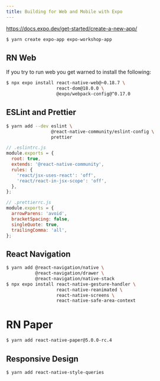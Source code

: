 ```yaml
---
title: Building for Web and Mobile with Expo
---
```


<https://docs.expo.dev/get-started/create-a-new-app/>

```bash
$ yarn create expo-app expo-workshop-app
```

## RN Web

If you try to run web you get warned to install the following:

```bash
$ npx expo install react-native-web@~0.18.7 \
                   react-dom@18.0.0 \
                   @expo/webpack-config@^0.17.0
```

## ESLint and Prettier

```bash
$ yarn add --dev eslint \
                 @react-native-community/eslint-config \
                 prettier
```

```js
// .eslintrc.js
module.exports = {
  root: true,
  extends: '@react-native-community',
  rules: {
    'react/jsx-uses-react': 'off',
    'react/react-in-jsx-scope': 'off',
  },
};
```

```js
// .prettierrc.js
module.exports = {
  arrowParens: 'avoid',
  bracketSpacing: false,
  singleQuote: true,
  trailingComma: 'all',
};
```

## React Navigation

```bash
$ yarn add @react-navigation/native \
           @react-navigation/drawer \
           @react-navigation/native-stack
$ npx expo install react-native-gesture-handler \
                   react-native-reanimated \
                   react-native-screens \
                   react-native-safe-area-context
```

# RN Paper

```bash
$ yarn add react-native-paper@5.0.0-rc.4
```

## Responsive Design

```bash
$ yarn add react-native-style-queries
```
